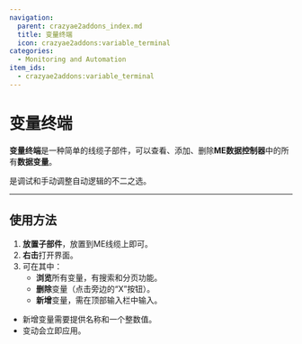 ```yaml
---
navigation:
  parent: crazyae2addons_index.md
  title: 变量终端
  icon: crazyae2addons:variable_terminal
categories:
  - Monitoring and Automation
item_ids:
  - crazyae2addons:variable_terminal
---
```


# 变量终端

**变量终端**是一种简单的线缆子部件，可以查看、添加、删除**ME数据控制器**中的所有**数据变量**。

是调试和手动调整自动逻辑的不二之选。

---

## 使用方法

1. **放置子部件**，放置到ME线缆上即可。
2. **右击**打开界面。
3. 可在其中：
   - **浏览**所有变量，有搜索和分页功能。
   - **删除**变量（点击旁边的“X”按钮）。
   - **新增**变量，需在顶部输入栏中输入。

- 新增变量需要提供名称和一个整数值。
- 变动会立即应用。